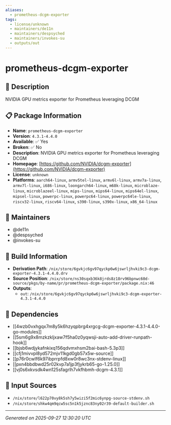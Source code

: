 ```yaml
---
aliases:
  - prometheus-dcgm-exporter
tags:
  - license/unknown
  - maintainers/de11n
  - maintainers/despsyched
  - maintainers/invokes-su
  - outputs/out
---
```


# prometheus-dcgm-exporter

## 📝 Description

NVIDIA GPU metrics exporter for Prometheus leveraging DCGM

## 📋 Package Information

- **Name**: `prometheus-dcgm-exporter`
- **Version**: `4.3.1-4.4.0`
- **Available**: ✅ Yes
- **Broken**: ✅ No
- **Description**: NVIDIA GPU metrics exporter for Prometheus leveraging DCGM
- **Homepage**: [https://github.com/NVIDIA/dcgm-exporter](https://github.com/NVIDIA/dcgm-exporter)
- **License**: `unknown`
- **Platforms**: `aarch64-linux`, `armv5tel-linux`, `armv6l-linux`, `armv7a-linux`, `armv7l-linux`, `i686-linux`, `loongarch64-linux`, `m68k-linux`, `microblaze-linux`, `microblazeel-linux`, `mips-linux`, `mips64-linux`, `mips64el-linux`, `mipsel-linux`, `powerpc-linux`, `powerpc64-linux`, `powerpc64le-linux`, `riscv32-linux`, `riscv64-linux`, `s390-linux`, `s390x-linux`, `x86_64-linux`
## 👥 Maintainers

- @de11n
- @despsyched
- @invokes-su


## 🔧 Build Information

- **Derivation Path**: `/nix/store/6gvkjc6gv97qyckp6w6jswrljhvki9c3-dcgm-exporter-4.3.1-4.4.0.drv`
- **Source Position**: `/nix/store/ns30sqxb36k8jrds8z18rv96bpnwc60d-source/pkgs/by-name/pr/prometheus-dcgm-exporter/package.nix:46`
- **Outputs**:
  - `out`:  `/nix/store/6gvkjc6gv97qyckp6w6jswrljhvki9c3-dcgm-exporter-4.3.1-4.4.0`

## 🔗 Dependencies

- [[4wzb0vxhgqx7m8y5k6hzyqpbrg4xrgcg-dcgm-exporter-4.3.1-4.4.0-go-modules]]
- [[5sm6g9x8mzkzkljxaw7f5ha0z0yqwsji-auto-add-driver-runpath-hook]]
- [[bjsb6wdjykafnkixq156qdvmxhsm2bai-bash-5.3p3]]
- [[cfj1mivvpl8yd572mjv11kgd0gb57x5w-source]]
- [[p76r0cwlf6k97ibprrpfd8xw0r8wc3nx-stdenv-linux]]
- [[pxn4bbdbwd25r02kvp7a1jp3fjykrb65-go-1.25.0]]
- [[vj0s6xkvsdk4wn125sfagrlh7vkfhbmh-dcgm-4.3.1]]

## 📁 Input Sources

- `/nix/store/l622p70vy8k5sh7y5wizi5f2mic6ynpg-source-stdenv.sh`
- `/nix/store/shkw4qm9qcw5sc5n1k5jznc83ny02r39-default-builder.sh`

---
*Generated on 2025-09-27 12:30:20 UTC*
